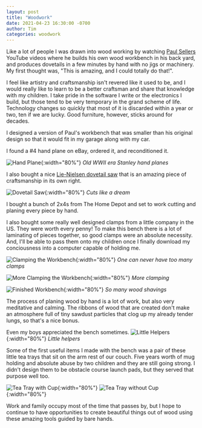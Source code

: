 ```yaml
---
layout: post
title: "Woodwork"
date: 2021-04-23 16:30:00 -0700
author: Tim
categories: woodwork
---
```


Like a lot of people I was drawn into wood working by watching [Paul Sellers](https://paulsellers.com/)
YouTube videos where he builds his own wood workbench in his back yard, and
produces dovetails in a few minutes by hand with no jigs or machinery. My first
thought was, "This is amazing, and I could totally do that!".

I feel like artistry and craftsmanship isn't revered like it used to be, and I
would really like to learn to be a better craftsman and share that knowledge
with my children. I take pride in the software I write or the electronics I
build, but those tend to be very temporary in the grand scheme of life.
Technology changes so quickly that most of it is discarded within a year or
two, ten if we are lucky. Good furniture, however, sticks around for decades.

I designed a version of Paul's workbench that was smaller than his original
design so that it would fit in my garage along with my car.

I found a #4 hand plane on eBay, ordered it, and reconditioned it.

![Hand Plane](/assets/hand_plane.png){:width="80%"}
_Old WWII era Stanley hand planes_

I also bought a nice [Lie-Nielsen dovetail saw](https://www.lie-nielsen.com/products/dovetail-saws-dovetail-saw)
that is an amazing piece of craftsmanship in its own right.

![Dovetail Saw](/assets/dovetail-saw-maple.png){:width="80%"}
_Cuts like a dream_

I bought a bunch of 2x4s from The Home Depot and set to work cutting and
planing every piece by hand.

I also bought some really well designed clamps from a little company in the US.
They were worth every penny! To make this bench there is a lot of laminating
of pieces together, so good clamps were an absolute necessity. And, I'll be
able to pass them onto my children once I finally download my conciousness into
a computer capable of holding me.

![Clamping the Workbench](/assets/clamping_1.jpeg){:width="80%"}
_One can never have too many clamps_

![More Clamping the Workbench](/assets/clamping_2.jpeg){:width="80%"}
_More clamping_

![Finished Workbench](/assets/finished.jpeg){:width="80%"}
_So many wood shavings_

The process of planing wood by hand is a lot of work, but also very meditative
and calming. The ribbons of wood that are created don't make an atmosphere full
of tiny sawdust particles that clog up my already tender lungs, so that's a
nice bonus.

Even my boys appreciated the bench sometimes.
![Little Helpers](/assets/wood_work_helpers.jpeg){:width="80%"}
_Little helpers_

Some of the first useful items I made with the bench was a pair of these little
tea trays that sit on the arm rest of our couch. Five years worth of mug
holding and absolute abuse by two children and they are still going strong. I
didn't design them to be obstacle course launch pads, but they served that
purpose well too.

![Tea Tray with Cup](/assets/dovetail_tea_tray_1.png){:width="80%"}
![Tea Tray without Cup](/assets/dovetail_tea_tray_2.png){:width="80%"}

Work and family occupy most of the time that passes by, but I hope to continue
to have opportunities to create beautiful things out of wood using these
amazing tools guided by bare hands.
